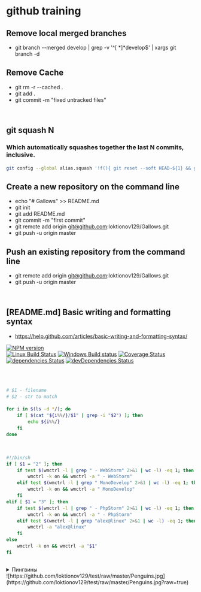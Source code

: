 # github training
## Remove local merged branches
*  git branch --merged develop | grep -v '^[ *]*develop$' | xargs git branch -d

## Remove Cache <BR/>
* git rm -r --cached . <BR/>
* git add . <BR/>
* git commit -m "fixed untracked files" <BR/>
<BR/>

## git squash N
### Which automatically squashes together the last N commits, inclusive.
```sh
git config --global alias.squash '!f(){ git reset --soft HEAD~${1} && git commit --edit -m"$(git log --format=%B --reverse HEAD..HEAD@{1})"; };f'
```

## Create a new repository on the command line <BR/>
* echo "# Gallows" >> README.md <BR/>
* git init <BR/>
* git add README.md <BR/>
* git commit -m "first commit" <BR/>
* git remote add origin git@github.com:loktionov129/Gallows.git <BR/>
* git push -u origin master <BR/>
## Push an existing repository from the command line <BR/>
* git remote add origin git@github.com:loktionov129/Gallows.git <BR/>
* git push -u origin master <BR/>
 <BR/>


## [README.md] Basic writing and formatting syntax
+ https://help.github.com/articles/basic-writing-and-formatting-syntax/

[![NPM version](https://img.shields.io/npm/v/uncss.svg)](https://www.npmjs.com/package/uncss)  
[![Linux Build Status](https://img.shields.io/travis/giakki/uncss/master.svg?label=Linux%20build)](https://travis-ci.org/giakki/uncss)
[![Windows Build status](https://img.shields.io/appveyor/ci/giakki/uncss/master.svg?label=Windows%20build)](https://ci.appveyor.com/project/giakki/uncss/branch/master)
[![Coverage Status](https://img.shields.io/coveralls/giakki/uncss.svg)](https://coveralls.io/r/giakki/uncss?branch=master)  
[![dependencies Status](https://img.shields.io/david/giakki/uncss.svg)](https://david-dm.org/giakki/uncss)
[![devDependencies Status](https://img.shields.io/david/dev/giakki/uncss.svg)](https://david-dm.org/giakki/uncss?type=dev)

<br><br>
```bash
# $1 - filename
# $2 - str to match

for i in $(ls -d */); do
	if [ $(cat "${i%%/}/$1" | grep -i "$2") ]; then
		echo ${i%%/}
	fi
done
```

<br>

```bash
#!/bin/sh
if [ $1 = "2" ]; then
    if test $(wmctrl -l | grep " - WebStorm" 2>&1 | wc -l) -eq 1; then 
        wmctrl -k on && wmctrl -a " - WebStorm"
    elif test $(wmctrl -l | grep " MonoDevelop" 2>&1 | wc -l) -eq 1; then 
        wmctrl -k on && wmctrl -a " MonoDevelop"
    fi
elif [ $1 = "3" ]; then
    if test $(wmctrl -l | grep " - PhpStorm" 2>&1 | wc -l) -eq 1; then 
        wmctrl -k on && wmctrl -a " - PhpStorm"
    elif test $(wmctrl -l | grep "alex@linux" 2>&1 | wc -l) -eq 1; then 
        wmctrl -a "alex@linux"
    fi
else
    wmctrl -k on && wmctrl -a "$1"
fi
```

##

<details>
	<summary>Пингвины</summary>
 	<img src="/Penguins.jpg" width="40%" />
</details>
![https://github.com/loktionov129/test/raw/master/Penguins.jpg](https://github.com/loktionov129/test/raw/master/Penguins.jpg?raw=true)
